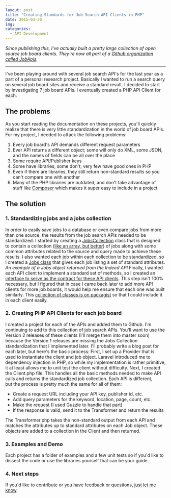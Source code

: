 ```yaml
---
layout: post
title: "Creating Standards for Job Search API Clients in PHP"
date: 2015-03-30
img: 
categories: 
  - API Development
---
```

_Since publishing this, I've actually built a pretty large collection of open source job board clients. They're now all part of a [Github organization called JobApis](https://github.com/jobapis)._

-----

I've been playing around with several job search API's for the last year as a part of a personal research project. Basically I wanted to run a search query on several job board sites and receive a standard result. I decided to start by investigating 7 job board APIs. I eventually created a PHP API Client for each.

## The problems

As you start reading the documentation on these projects, you'll quickly realize that there is very little standardization in the world of job board APIs. For my project, I needed to attack the following problems:

1.  Every job board's API demands different request parameters
2.  Ever API returns a different object; some will only do XML, some JSON, and the names of fields can be all over the place
3.  Some require API/Publisher keys
4.  Some have libraries, some don't; very few have good ones in PHP
5.  Even if there are libraries, they still return non-standard results so you can't compare one with another
6.  Many of the PHP libraries are outdated, and don't take advantage of stuff like [Composer](https://getcomposer.org/) which makes it super easy to include in a project

## The solution

### 1\. Standardizing jobs and a jobs collection

In order to easily save jobs to a database or even compare jobs from more than one source, the results from the job search APIs needed to be standardized. I started by creating a [JobsCollection](https://github.com/karllhughes/jobs-objects/tree/master/src/Jobs/Collections) class that is designed to contain a collection ([like an array, but better](http://www.sitepoint.com/collection-classes-in-php/)) of jobs along with some common attributes related to the source and query made to achieve these results. I also wanted each job within each collection to be standardized, so I created a [Jobs class](https://github.com/karllhughes/jobs-objects/blob/master/src/Jobs/Job.php) that gives each job listing a set of standard attributes. _An example of a Jobs object returned from the Indeed API_ Finally, I wanted each API client to implement a standard set of methods, so I created an [interface to serve as the contract for these API clients](https://github.com/karllhughes/jobs-objects/blob/master/src/Jobs/Interfaces/JobsClientInterface.php). This step isn't 100% necessary, but I figured that in case I came back later to add more API clients for more job boards, it would help me ensure that each one was built similarly. This [collection of classes is on packagist](https://packagist.org/packages/karllhughes/jobs-objects) so that I could include it in each client easily.

### 2. Creating PHP API Clients for each job board

I created a project for each of the APIs and added them to Github. I'm continuing to add to this collection of job search APIs. You'll want to use the Version 2 releases of these clients (I'll merge them into master soon) because the Version 1 releases are missing the Jobs Collection standardization that I implemented later. I'll probably write a blog post for each later, but here's the basic process: First, I set up a Provider that is used to instantiate the client and job object. Laravel introduced me to dependency injection in PHP, so while my implementation is rather primitive, it at least allows me to unit test the client without difficulty. Next, I created the Client.php file. This handles all the basic methods needed to make API calls and returns the standardized job collection. Each API is different, but the process is pretty much the same for all of them:

*   Create a request URL including your API key, publisher id, etc.
*   Add query parameters for the keyword, location, page, count, etc.
*   Make the request (I used Guzzle to handle that part)
*   If the response is valid, send it to the Transformer and return the results

The Transformer.php takes the non-standard output from each API and matches the attributes up to standard attributes on each Job object. These objects are added to a collection in the Client and then returned.

### 3. Examples and Demo

Each project has a folder of examples and a few unit tests so if you'd like to dissect the code or use the libraries yourself that can be your guide.

### 4. Next steps

If you'd like to contribute or you have feedback or questions, [just let me know](mailto:khughes.me@gmail.com).
